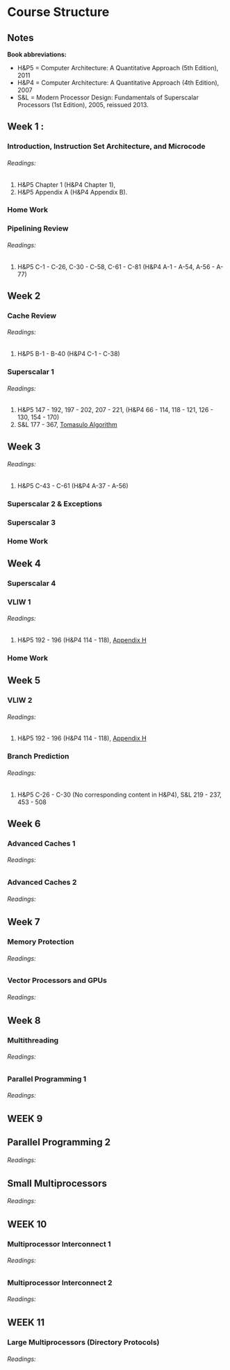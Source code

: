 # Course Structure

## Notes

**Book abbreviations:**

- H&P5 = Computer Architecture: A Quantitative Approach (5th Edition), 2011
- H&P4 = Computer Architecture: A Quantitative Approach (4th Edition), 2007
- S&L = Modern Processor Design: Fundamentals of Superscalar Processors (1st Edition), 2005, reissued 2013.

## Week 1 : 

### Introduction, Instruction Set Architecture, and Microcode

###### Readings:

1. H&P5 Chapter 1 (H&P4 Chapter 1),
2. H&P5 Appendix A (H&P4 Appendix B).

### Home Work

### Pipelining Review

###### Readings:

1. H&P5 C-1 - C-26, C-30 - C-58, C-61 - C-81 (H&P4 A-1 - A-54, A-56 - A-77)

## Week 2

### Cache Review

###### Readings:

1. H&P5 B-1 - B-40 (H&P4 C-1 - C-38)

### Superscalar 1

###### Readings:

1. H&P5 147 - 192, 197 - 202, 207 - 221, (H&P4 66 - 114, 118 - 121, 126 - 130, 154 - 170) 
2. S&L 177 - 367, [Tomasulo Algorithm](http://dx.doi.org/10.1147/rd.111.0025)



## Week 3

###### Readings:

1. H&P5 C-43 - C-61 (H&P4 A-37 - A-56)

### Superscalar 2 & Exceptions

### Superscalar 3

### Home Work



## Week 4

### Superscalar 4

### VLIW 1

###### Readings:

1. H&P5 192 - 196  (H&P4 114 - 118), [Appendix H](http://booksite.mkp.com/9780123838728/references/appendix_h.pdf)

### Home Work



## Week 5

### VLIW 2

###### Readings:

1. H&P5 192 - 196 (H&P4 114 - 118), [Appendix H](http://booksite.mkp.com/9780123838728/references/appendix_h.pdf)

### Branch Prediction

###### Readings:

1. H&P5 C-26 - C-30 (No corresponding content in H&P4), S&L 219 - 237, 453 - 508

## Week 6

### Advanced Caches 1

###### Readings:

### Advanced Caches 2

###### Readings:



## Week 7

### Memory Protection

###### Readings:

### Vector Processors and GPUs

###### Readings:



## Week 8

### Multithreading

###### Readings:

### Parallel Programming 1

###### Readings:



## WEEK 9

## Parallel Programming 2

###### Readings:

## Small Multiprocessors

###### Readings:



## WEEK 10

### Multiprocessor Interconnect 1

###### Readings:

### Multiprocessor Interconnect 2

###### Readings:



## WEEK 11

### Large Multiprocessors (Directory Protocols)

###### Readings:
